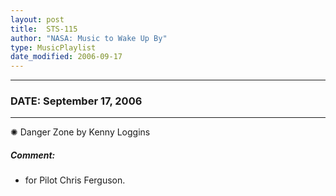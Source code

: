 ```yaml
---
layout: post
title:  STS-115
author: "NASA: Music to Wake Up By"
type: MusicPlaylist
date_modified: 2006-09-17
---
```


----
### DATE: September 17, 2006
----
✺ Danger Zone by Kenny Loggins

##### Comment:
* for Pilot Chris Ferguson.
